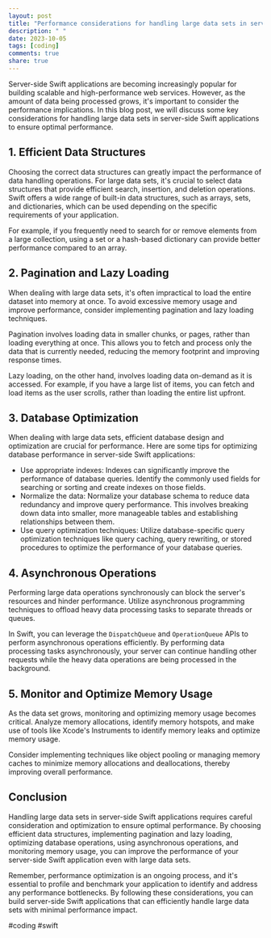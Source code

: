 ```yaml
---
layout: post
title: "Performance considerations for handling large data sets in server-side Swift applications"
description: " "
date: 2023-10-05
tags: [coding]
comments: true
share: true
---
```


Server-side Swift applications are becoming increasingly popular for building scalable and high-performance web services. However, as the amount of data being processed grows, it's important to consider the performance implications. In this blog post, we will discuss some key considerations for handling large data sets in server-side Swift applications to ensure optimal performance.

## 1. Efficient Data Structures

Choosing the correct data structures can greatly impact the performance of data handling operations. For large data sets, it's crucial to select data structures that provide efficient search, insertion, and deletion operations. Swift offers a wide range of built-in data structures, such as arrays, sets, and dictionaries, which can be used depending on the specific requirements of your application.

For example, if you frequently need to search for or remove elements from a large collection, using a set or a hash-based dictionary can provide better performance compared to an array.

## 2. Pagination and Lazy Loading

When dealing with large data sets, it's often impractical to load the entire dataset into memory at once. To avoid excessive memory usage and improve performance, consider implementing pagination and lazy loading techniques.

Pagination involves loading data in smaller chunks, or pages, rather than loading everything at once. This allows you to fetch and process only the data that is currently needed, reducing the memory footprint and improving response times.

Lazy loading, on the other hand, involves loading data on-demand as it is accessed. For example, if you have a large list of items, you can fetch and load items as the user scrolls, rather than loading the entire list upfront.

## 3. Database Optimization

When dealing with large data sets, efficient database design and optimization are crucial for performance. Here are some tips for optimizing database performance in server-side Swift applications:

- Use appropriate indexes: Indexes can significantly improve the performance of database queries. Identify the commonly used fields for searching or sorting and create indexes on those fields.
- Normalize the data: Normalize your database schema to reduce data redundancy and improve query performance. This involves breaking down data into smaller, more manageable tables and establishing relationships between them.
- Use query optimization techniques: Utilize database-specific query optimization techniques like query caching, query rewriting, or stored procedures to optimize the performance of your database queries.

## 4. Asynchronous Operations

Performing large data operations synchronously can block the server's resources and hinder performance. Utilize asynchronous programming techniques to offload heavy data processing tasks to separate threads or queues.

In Swift, you can leverage the `DispatchQueue` and `OperationQueue` APIs to perform asynchronous operations efficiently. By performing data processing tasks asynchronously, your server can continue handling other requests while the heavy data operations are being processed in the background.

## 5. Monitor and Optimize Memory Usage

As the data set grows, monitoring and optimizing memory usage becomes critical. Analyze memory allocations, identify memory hotspots, and make use of tools like Xcode's Instruments to identify memory leaks and optimize memory usage.

Consider implementing techniques like object pooling or managing memory caches to minimize memory allocations and deallocations, thereby improving overall performance.

## Conclusion

Handling large data sets in server-side Swift applications requires careful consideration and optimization to ensure optimal performance. By choosing efficient data structures, implementing pagination and lazy loading, optimizing database operations, using asynchronous operations, and monitoring memory usage, you can improve the performance of your server-side Swift application even with large data sets.

Remember, performance optimization is an ongoing process, and it's essential to profile and benchmark your application to identify and address any performance bottlenecks. By following these considerations, you can build server-side Swift applications that can efficiently handle large data sets with minimal performance impact.

#coding #swift